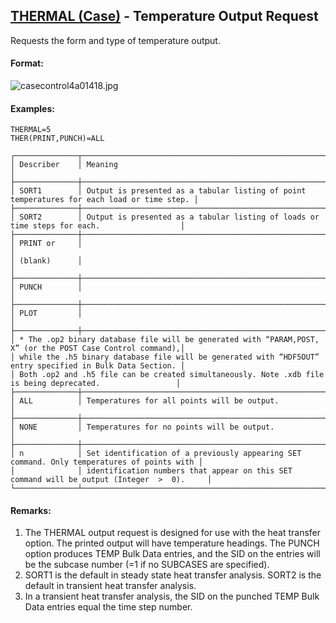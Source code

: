 ## [THERMAL (Case)](https://help.hexagonmi.com/bundle/MSC_Nastran_2022.4/page/Nastran_Combined_Book/qrg/casecontrol4a/TOC.THERMAL.Case.xhtml) - Temperature Output Request

Requests the form and type of temperature output.

#### Format:

![casecontrol4a01418.jpg](https://help-be.hexagonmi.com/bundle/MSC_Nastran_2022.4/page/Nastran_Combined_Book/qrg/casecontrol4a/../../../assets/casecontrol4a01418.jpg?_LANG=enus)  

#### Examples:

```nastran
THERMAL=5
THER(PRINT,PUNCH)=ALL
```

```text
┌──────────────┬────────────────────────────────────────────────────────────────────────────────────────────┐
│ Describer    │ Meaning                                                                                    │
├──────────────┼────────────────────────────────────────────────────────────────────────────────────────────┤
│ SORT1        │ Output is presented as a tabular listing of point temperatures for each load or time step. │
├──────────────┼────────────────────────────────────────────────────────────────────────────────────────────┤
│ SORT2        │ Output is presented as a tabular listing of loads or time steps for each.                  │
├──────────────┼────────────────────────────────────────────────────────────────────────────────────────────┤
│ PRINT or     │                                                                                            │
│ (blank)      │                                                                                            │
├──────────────┼────────────────────────────────────────────────────────────────────────────────────────────┤
│ PUNCH        │                                                                                            │
├──────────────┼────────────────────────────────────────────────────────────────────────────────────────────┤
│ PLOT         │                                                                                            │
├──────────────┼────────────────────────────────────────────────────────────────────────────────────────────┤
│ * The .op2 binary database file will be generated with “PARAM,POST, X” (or the POST Case Control command),│
│ while the .h5 binary database file will be generated with “HDF5OUT” entry specified in Bulk Data Section. │
│ Both .op2 and .h5 file can be created simultaneously. Note .xdb file is being deprecated.                 │
├──────────────┼────────────────────────────────────────────────────────────────────────────────────────────┤
│ ALL          │ Temperatures for all points will be output.                                                │
├──────────────┼────────────────────────────────────────────────────────────────────────────────────────────┤
│ NONE         │ Temperatures for no points will be output.                                                 │
├──────────────┼────────────────────────────────────────────────────────────────────────────────────────────┤
│ n            │ Set identification of a previously appearing SET command. Only temperatures of points with │
│              │ identification numbers that appear on this SET command will be output (Integer  >  0).     │
└──────────────┴────────────────────────────────────────────────────────────────────────────────────────────┘
```

#### Remarks:

1. The THERMAL output request is designed for use with the heat transfer option. The printed output will have temperature headings. The PUNCH option produces TEMP Bulk Data entries, and the SID on the entries will be the subcase number (=1 if no SUBCASES are specified).
2. SORT1 is the default in steady state heat transfer analysis. SORT2 is the default in transient heat transfer analysis.
3. In a transient heat transfer analysis, the SID on the punched TEMP Bulk Data entries equal the time step number.
